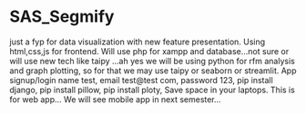# SAS_Segmify
just a fyp for data visualization with new feature presentation.
Using html,css,js for frontend.
Will use php for xampp and database...not sure or will use new tech like taipy ...ah yes we will be using python for
rfm analysis and graph plotting, so for that we may use taipy or seaborn or streamlit.
App signup/login name test, email test@test com, password 123, 
pip install django, pip install pillow, pip install ploty, 
Save space in your laptops.
This is for web app...
We will see mobile app in next semester...
